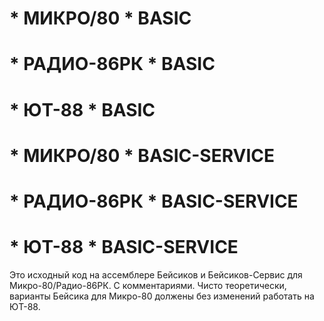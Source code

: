# * МИКРО/80 * BASIC
# * РАДИО-86РК * BASIC 
# * ЮТ-88 * BASIC
# * МИКРО/80 * BASIC-SERVICE
# * РАДИО-86РК * BASIC-SERVICE
# * ЮТ-88 * BASIC-SERVICE

Это исходный код на ассемблере Бейсиков и Бейсиков-Сервис для Микро-80/Радио-86РК. С комментариями.
Чисто теоретически, варианты Бейсика для Микро-80 должены без изменений работать на ЮТ-88.
